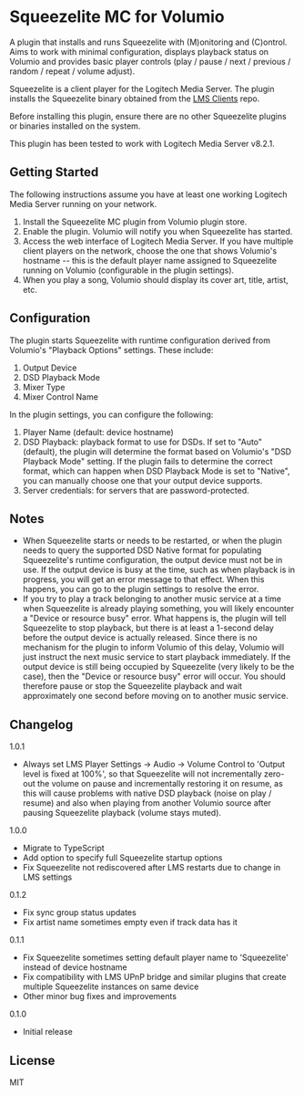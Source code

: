 # Squeezelite MC for Volumio

A plugin that installs and runs Squeezelite with (M)onitoring and (C)ontrol. Aims to work with minimal configuration, displays playback status on Volumio and provides basic player controls (play / pause / next / previous / random / repeat / volume adjust).

Squeezelite is a client player for the Logitech Media Server. The plugin installs the Squeezelite binary obtained from the [LMS Clients](https://sourceforge.net/projects/lmsclients/) repo.

Before installing this plugin, ensure there are no other Squeezelite plugins or binaries installed on the system.

This plugin has been tested to work with Logitech Media Server v8.2.1.

## Getting Started

The following instructions assume you have at least one working Logitech Media Server running on your network.

1. Install the Squeezelite MC plugin from Volumio plugin store.
2. Enable the plugin. Volumio will notify you when Squeezelite has started.
3. Access the web interface of Logitech Media Server. If you have multiple client players on the network, choose the one that shows Volumio's hostname -- this is the default player name assigned to Squeezelite running on Volumio (configurable in the plugin settings).
4. When you play a song, Volumio should display its cover art, title, artist, etc.

## Configuration

The plugin starts Squeezelite with runtime configuration derived from Volumio's "Playback Options" settings. These include:

1. Output Device
2. DSD Playback Mode
3. Mixer Type
4. Mixer Control Name

In the plugin settings, you can configure the following:

1. Player Name (default: device hostname)
2. DSD Playback: playback format to use for DSDs. If set to "Auto" (default), the plugin will determine the format based on Volumio's "DSD Playback Mode" setting. If the plugin fails to determine the correct format, which can happen when DSD Playback Mode is set to "Native", you can manually choose one that your output device supports.
3. Server credentials: for servers that are password-protected.

## Notes

- When Squeezelite starts or needs to be restarted, or when the plugin needs to query the supported DSD Native format for populating Squeezelite's runtime configuration, the output device must not be in use. If the output device is busy at the time, such as when playback is in progress, you will get an error message to that effect. When this happens, you can go to the plugin settings to resolve the error.
- If you try to play a track belonging to another music service at a time when Squeezelite is already playing something, you will likely encounter a "Device or resource busy" error. What happens is, the plugin will tell Squeezelite to stop playback, but there is at least a 1-second delay before the output device is actually released. Since there is no mechanism for the plugin to inform Volumio of this delay, Volumio will just instruct the next music service to start playback immediately. If the output device is still being occupied by Squeezelite (very likely to be the case), then the "Device or resource busy" error will occur. You should therefore pause or stop the Squeezelite playback and wait approximately one second before moving on to another music service.

## Changelog

1.0.1
- Always set LMS Player Settings -> Audio -> Volume Control to 'Output level is fixed at 100%', so that Squeezelite will not incrementally zero-out the volume on pause and incrementally restoring it on resume, as this will cause problems with native DSD playback (noise on play / resume) and also when playing from another Volumio source after pausing Squeezelite playback (volume stays muted).

1.0.0
- Migrate to TypeScript
- Add option to specify full Squeezelite startup options
- Fix Squeezelite not rediscovered after LMS restarts due to change in LMS settings

0.1.2
- Fix sync group status updates
- Fix artist name sometimes empty even if track data has it

0.1.1
- Fix Squeezelite sometimes setting default player name to 'Squeezelite' instead of device hostname
- Fix compatibility with LMS UPnP bridge and similar plugins that create multiple Squeezelite instances on same device
- Other minor bug fixes and improvements

0.1.0
- Initial release

## License

MIT